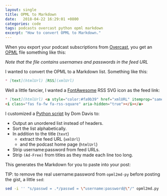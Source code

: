 ```yaml
---
layout: single
title: OPML to Markdown
date:   2018-04-22 16:29:01 +0800
categories: code
tags: podcasts overcast python opml markdown
excerpt: "How to convert OPML to Markdown."
---
```


When you export your podcast subscriptions from [Overcast](https://overcast.fm/), you get an [OPML](https://en.wikipedia.org/wiki/OPML) file something like this:

<script src="https://gist.github.com/jamesstout/a4050fdfda4f1fad5d5637ff35293549.js"></script>
_Note that the file contains usernames and passwords in the feed URL_

I wanted to convert the OPML to a Markdown list. Something like this:

```markdown
* [text](htmlUrl) [RSS](xmlUrl)
```

Well a little fancier, I wanted a [FontAwesome](https://fontawesome.com/icons/rss-square?style=solid) RSS SVG icon as the feed link:

```markdown
* [text](htmlUrl) <a style="color:#fa9b39" href="xmlURL" itemprop="sameAs">
<i class="fas fa-fw fa-rss-square" aria-hidden="true"></i></a>
```

I customized a [Python script](https://gist.github.com/domdavis/9988867) by Dom Davis to:

* Output an unordered list instead of headers.
* Sort the list alphabetically.
* In addition to the title (`text`)
  * extract the feed URL (`xmlUrl`)
  * and the podcast home page (`htmlUrl`)
* Strip username:password from feed URLs.
* Strip `(Ad-Free)` from titles as they made each line too long.

<script src="https://gist.github.com/jamesstout/39405a465e94bde0c6478a1a1dcf64f4.js"></script>

This generates the Markdown for you to paste into your post:
<script src="https://gist.github.com/jamesstout/213b9376d740b8b2234d1e4a7f3025b3.js"></script>

TIP: to remove the real username:password from `opml2md-py` before posting the gist, a little `sed`:

```bash
sed -i '' "s/passwd = .*/passwd = \"username:password@\"/" opml2md.py
```

